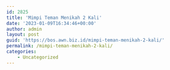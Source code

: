 ```yaml
---
id: 2825
title: 'Mimpi Teman Menikah 2 Kali'
date: '2023-01-09T16:34:46+00:00'
author: admin
layout: post
guid: 'https://bos.awn.biz.id/mimpi-teman-menikah-2-kali/'
permalink: /mimpi-teman-menikah-2-kali/
categories:
    - Uncategorized
---
```


